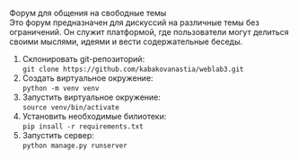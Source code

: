 Форум для общения на свободные темы  
Это форум предназначен для дискуссий на различные темы без ограничений. Он служит платформой, где пользователи могут делиться своими мыслями, идеями и вести содержательные беседы.

1. Склонировать git-репозиторий:  
   ```git clone https://github.com/kabakovanastia/weblab3.git```
2. Создать виртуальное окружение:  
   ```python -m venv venv```
3. Запустить виртуальное окружение:  
   ```source venv/bin/activate```
4. Установить необходимые билиотеки:  
   ```pip insall -r requirements.txt```
5. Запустить сервер:  
   ```python manage.py runserver```

 

